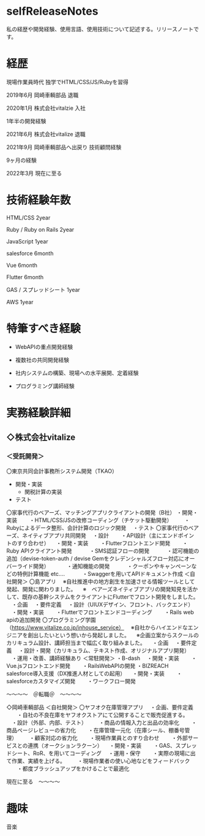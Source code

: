 # selfReleaseNotes

私の経歴や開発経験、使用言語、使用技術について記述する。リリースノートです。

# 経歴

現場作業員時代 独学でHTML/CSS/JS/Rubyを習得

2019年6月 岡崎車輌部品 退職

2020年1月 株式会社vitalzie 入社

1年半の開発経験

2021年6月 株式会社vitalize 退職

2021年9月 岡崎車輌部品へ出戻り 技術顧問経験

9ヶ月の経験

2022年3月 現在に至る

# 技術経験年数

HTML/CSS 2year

Ruby / Ruby on Rails 2year

JavaScript 1year

salesforce 6month

Vue 6month

Flutter 6month

GAS / スプレッドシート 1year

AWS 1year

# 特筆すべき経験

- WebAPIの重点開発経験

- 複数社の共同開発経験

- 社内システムの構築、現場への水平展開、定着経験

- プログラミング講師経験

# 実務経験詳細

## ◇株式会社vitalize

### ＜受託開発＞

〇東京共同会計事務所システム開発（TKAO）

- 開発・実装
  - 関税計算の実装
- テスト

〇家事代行のベアーズ、マッチングアプリクライアントの開発（B社）
・開発・実装
　　・HTML/CSS/JSの改修コーディング（チケット駆動開発）
　　・Rubyによるデータ整形、会計計算のロジック開発
　・テスト
〇家事代行のベアーズ、ネイティブアプリ共同開発
　・設計
　　・API設計（主にエンドポイントのすり合わせ）
　・開発・実装
　　・Flutterフロントエンド開発
　　・Ruby APIクライアント開発
　　　・SMS認証フローの開発
　　　・認可機能の追加（devise-token-auth / devise Gemをクレデンシャルズフロー対応にオーバーライド開発）
　　　・通知機能の開発
　　　・クーポンやキャンペーンなどの特例計算機能  etc....
　　　・Swaggerを用いてAPIドキュメント作成
＜自社開発＞
〇島アプリ
　※自社推進中の地方創生を加速させる情報ツールとして発起、開発に関わりました。
　※　ベアーズネイティブアプリの開発知見を活かして、既存の基幹システムをクライアントにFlutterでフロント開発をしました。
　・企画
　・要件定義
　・設計（UIUXデザイン、フロント、バックエンド）
　・開発・実装
　　・Flutterでフロントエンドコーディング
　　・Rails web apiの追加開発
〇プログラミング学園（https://www.vitalize.co.jp/inhouse_service）
　※自社からハイエンドなエンジニアを創出したいという想いから発起しました。
　※企画立案からスクールのカリキュラム設計、講師担当まで幅広く取り組みました。
　・企画
　・要件定義
　・設計・開発（カリキュラム、テキスト作成、オリジナルアプリ開発）
　・運用・改善、講師経験あり
＜常駐開発＞
・B-dash
　・開発・実装
　　・Vue.jsフロントエンド開発
　　・RailsWebAPIの開発
・BIZREACH　salesforce導入支援（DX推進人材としての起用）
　・開発・実装
　　・salesforceカスタマイズ開発
　　・ワークフロー開発

～～～～　＠転職＠　～～～～

◇岡崎車輌部品
＜自社開発＞
〇ヤフオク在庫管理アプリ
　・企画、要件定義
　　・自社の不良在庫をヤフオクストアにて公開することで販売促進する。
　・設計（外部、内部、テスト）
　　・商品の情報入力と出品の効率化
　　・商品ページレビューの省力化
　　・在庫管理一元化（在庫シール、棚番号管理）
　　・顧客対応の省力化
　　・現場作業員とのすり合わせ
　　・外部サービスとの連携（オークションラクーン）
　・開発・実装
　　・GAS、スプレッドシート、RoR、を用いてコーディング
　・運用・保守
　　・実際の現場に出て作業、実績を上げる。
　　・現場作業者の使い心地などをフィードバック
　　・都度ブラッシュアップをかけることで最適化

現在に至る　～～～～

# 趣味

音楽